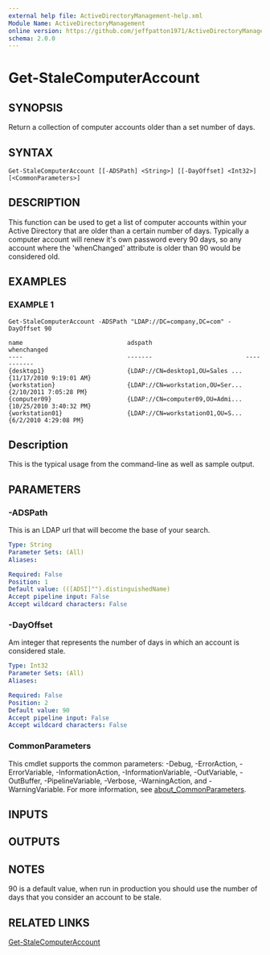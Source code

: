 ```yaml
---
external help file: ActiveDirectoryManagement-help.xml
Module Name: ActiveDirectoryManagement
online version: https://github.com/jeffpatton1971/ActiveDirectoryManagement/blob/1.1.0/docs/Get-StaleComputerAccount.md#get-stalecomputeraccount
schema: 2.0.0
---
```


# Get-StaleComputerAccount

## SYNOPSIS
Return a collection of computer accounts older than a set number of days.

## SYNTAX

```
Get-StaleComputerAccount [[-ADSPath] <String>] [[-DayOffset] <Int32>] [<CommonParameters>]
```

## DESCRIPTION
This function can be used to get a list of computer accounts within your Active
Directory that are older than a certain number of days. Typically a computer
account will renew it's own password every 90 days, so any account where the
'whenChanged' attribute is older than 90 would be considered old.

## EXAMPLES

### EXAMPLE 1
```
Get-StaleComputerAccount -ADSPath "LDAP://DC=company,DC=com" -DayOffset 90

name                             adspath                          whenchanged
----                             -------                          -----------
{desktop1}                       {LDAP://CN=desktop1,OU=Sales ...
{11/17/2010 9:19:01 AM}
{workstation}                    {LDAP://CN=workstation,OU=Ser...
{2/10/2011 7:05:28 PM}
{computer09}                     {LDAP://CN=computer09,OU=Admi...
{10/25/2010 3:40:32 PM}
{workstation01}                  {LDAP://CN=workstation01,OU=S...
{6/2/2010 4:29:08 PM}
```

Description
-----------
This is the typical usage from the command-line as well as sample output.

## PARAMETERS

### -ADSPath
This is an LDAP url that will become the base of your search.

```yaml
Type: String
Parameter Sets: (All)
Aliases:

Required: False
Position: 1
Default value: (([ADSI]"").distinguishedName)
Accept pipeline input: False
Accept wildcard characters: False
```

### -DayOffset
Am integer that represents the number of days in which an account is considered stale.

```yaml
Type: Int32
Parameter Sets: (All)
Aliases:

Required: False
Position: 2
Default value: 90
Accept pipeline input: False
Accept wildcard characters: False
```

### CommonParameters
This cmdlet supports the common parameters: -Debug, -ErrorAction, -ErrorVariable, -InformationAction, -InformationVariable, -OutVariable, -OutBuffer, -PipelineVariable, -Verbose, -WarningAction, and -WarningVariable. For more information, see [about_CommonParameters](http://go.microsoft.com/fwlink/?LinkID=113216).

## INPUTS

## OUTPUTS

## NOTES
90 is a default value, when run in production you should use the number of days
that you consider an account to be stale.

## RELATED LINKS

[Get-StaleComputerAccount](https://github.com/jeffpatton1971/ActiveDirectoryManagement/blob/1.1.0/docs/Get-StaleComputerAccount.md#get-stalecomputeraccount)

